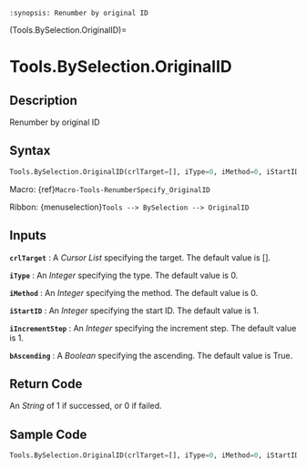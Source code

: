 ```{module} Tools.BySelection.OriginalID()
:synopsis: Renumber by original ID
```

(Tools.BySelection.OriginalID)=

# Tools.BySelection.OriginalID

## Description

Renumber by original ID

## Syntax

```python
Tools.BySelection.OriginalID(crlTarget=[], iType=0, iMethod=0, iStartID=1, iIncrementStep=1, bAscending=True)
```

Macro: {ref}`Macro-Tools-RenumberSpecify_OriginalID`

Ribbon: {menuselection}`Tools --> BySelection --> OriginalID`

## Inputs

**`crlTarget`**
: A _Cursor List_ specifying the target. The default value is [].

**`iType`**
: An _Integer_ specifying the type. The default value is 0.

**`iMethod`**
: An _Integer_ specifying the method. The default value is 0.

**`iStartID`**
: An _Integer_ specifying the start ID. The default value is 1.

**`iIncrementStep`**
: An _Integer_ specifying the increment step. The default value is 1.

**`bAscending`**
: A _Boolean_ specifying the ascending. The default value is True.

## Return Code

An _String_ of 1 if successed, or 0 if failed.

## Sample Code

```python
Tools.BySelection.OriginalID(crlTarget=[], iType=0, iMethod=0, iStartID=1, iIncrementStep=1, bAscending=True)
```
